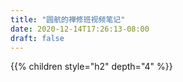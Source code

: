 ```yaml
---
title: "圆航的禅修班视频笔记"
date: 2020-12-14T17:26:13-08:00
draft: false
---
```



{{% children style="h2" depth="4" %}}
